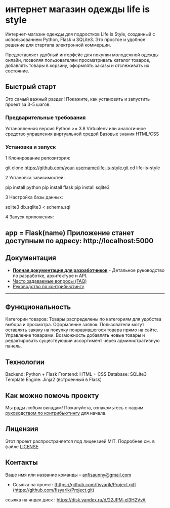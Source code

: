
# интернет магазин одежды life is style

Интернет-магазин одежды для подростков Life Is Style, созданный с использованием Python, Flask и SQLite3. Это простое и удобное решение для стартапа электронной коммерции.

Предоставляет удобный интерфейс для покупки молодежной одежды онлайн, позволяя пользователям просматривать каталог товаров, добавлять товары в корзину, оформлять заказы и отслеживать их состояние.

## Быстрый старт

Это самый важный раздел! Покажите, как установить и запустить проект за 3-5 шагов.

### Предварительные требования

Установленная версия Python >= 3.8
Virtualenv или аналогичное средство управления виртуальной средой
Базовые знания HTML/CSS

### Установка и запуск

1 Клонирование репозитория:

git clone https://github.com/your-username/life-is-style.git
cd life-is-style

2 Установка зависимостей:

pip install python
pip install flask
pip install sqlite3

3 Настройка базы данных:

sqlite3 db.sqlite3 < schema.sql

4 Запуск приложения:

app = Flask(__name__)
Приложение станет доступным по адресу: http://localhost:5000
---

## Документация

*   **[Полная документация для разработчиков](./docs/README.md)** - Детальное руководство по разработке, архитектуре и API.
*   [Часто задаваемые вопросы (FAQ)](./docs/FAQ.md)
*   [Руководство по контрибьютингу](./docs/CONTRIBUTING.md)

---

## Функциональность

Категории товаров: Товары распределены по категориям для удобства выбора и просмотра.
Оформление заявок: Пользователи могут оставлять заявку на покупку понравившегося товара прямо на сайте.
Управление товарами: Возможность добавлять новые товары и редактировать существующий ассортимент через административную панель.

## Технологии

Backend: Python + Flask
Frontend: HTML + CSS 
Database: SQLite3
Template Engine: Jinja2 (встроенный в Flask)

##  Как можно помочь проекту

Мы рады любым вкладам! Пожалуйста, ознакомьтесь с нашим [руководством по контрибьютингу](./docs/CONTRIBUTING.md) для начала.


##  Лицензия

Этот проект распространяется под лицензией MIT. Подробнее см. в файле [LICENSE](LICENSE).


##  Контакты

Ваше имя или название команды – [anfisaunny@gmail.com](mailto:anfisaunny@gmail.com)
* Ссылка на проект: [https://github.com/fisyarik/Project.git](https://github.com/fisyarik/Project.git)


ссылка на яндек диск : https://disk.yandex.ru/d/22JPM-eI3H2VvA